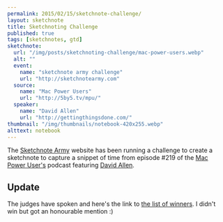 ```yaml
---
permalink: 2015/02/15/sketchnote-challenge/
layout: sketchnote
title: Sketchnoting Challenge
published: true
tags: [sketchnotes, gtd]
sketchnote:
  url: "/img/posts/sketchnoting-challenge/mac-power-users.webp"
  alt: ""
  event:
    name: "sketchnote army challenge"
    url: "http://sketchnotearmy.com"
  source:
    name: "Mac Power Users"
    url: "http://5by5.tv/mpu/"
  speaker:
    name: "David Allen"
    url: "http://gettingthingsdone.com/"
thumbnail: "/img/thumbnails/notebook-420x255.webp"
alttext: notebook
---
```


The <a href="http://sketchnotearmy.com">Sketchnote Army</a> website has been running a challenge to create a
sketchnote to capture a snippet of time from episode #219 of the <a href="http://5by5.tv/mpu/">Mac
Power User's</a> podcast featuring <a href="http://gettingthingsdone.com/">David Allen</a>.

## Update

The judges have spoken and here's the link to [the list of winners](http://sketchnotearmy.com/blog/2015/2/23/sketchnoting-challenge-david-allen-on-mac-power-users-and-th.html). I didn't win but got an honourable mention :)
